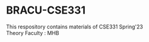 # BRACU-CSE331
<html>
  <body>
  This respository contains materials of CSE331 Spring'23 <br/>
  Theory Faculty : MHB 
  </body>
</html>
